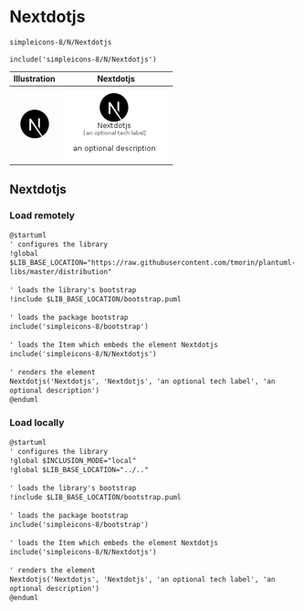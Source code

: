 # Nextdotjs


```text
simpleicons-8/N/Nextdotjs
```

```text
include('simpleicons-8/N/Nextdotjs')
```



| Illustration | Nextdotjs |
| :---: | :---: |
| ![illustration for Illustration](../../simpleicons-8/N/Nextdotjs.png) | ![illustration for Nextdotjs](../../simpleicons-8/N/Nextdotjs.Local.png) |




## Nextdotjs

### Load remotely
```plantuml
@startuml
' configures the library
!global $LIB_BASE_LOCATION="https://raw.githubusercontent.com/tmorin/plantuml-libs/master/distribution"

' loads the library's bootstrap
!include $LIB_BASE_LOCATION/bootstrap.puml

' loads the package bootstrap
include('simpleicons-8/bootstrap')

' loads the Item which embeds the element Nextdotjs
include('simpleicons-8/N/Nextdotjs')

' renders the element
Nextdotjs('Nextdotjs', 'Nextdotjs', 'an optional tech label', 'an optional description')
@enduml
```

### Load locally
```plantuml
@startuml
' configures the library
!global $INCLUSION_MODE="local"
!global $LIB_BASE_LOCATION="../.."

' loads the library's bootstrap
!include $LIB_BASE_LOCATION/bootstrap.puml

' loads the package bootstrap
include('simpleicons-8/bootstrap')

' loads the Item which embeds the element Nextdotjs
include('simpleicons-8/N/Nextdotjs')

' renders the element
Nextdotjs('Nextdotjs', 'Nextdotjs', 'an optional tech label', 'an optional description')
@enduml
```

